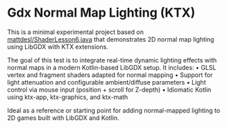# Gdx Normal Map Lighting (KTX)

This is a minimal experimental project based on [mattdesl/ShaderLesson6.java](https://gist.github.com/mattdesl/4653464) that demonstrates 2D normal map lighting using LibGDX with KTX extensions.

The goal of this test is to integrate real-time dynamic lighting effects with normal maps in a modern Kotlin-based LibGDX setup. It includes:
•	GLSL vertex and fragment shaders adapted for normal mapping
•	Support for light attenuation and configurable ambient/diffuse parameters
•	Light control via mouse input (position + scroll for Z-depth)
•	Idiomatic Kotlin using ktx-app, ktx-graphics, and ktx-math

Ideal as a reference or starting point for adding normal-mapped lighting to 2D games built with LibGDX and Kotlin.
